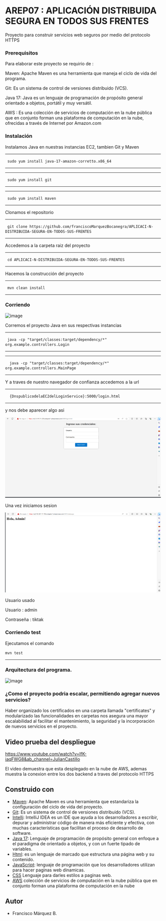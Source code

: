 # AREP07 : APLICACIÓN DISTRIBUIDA SEGURA EN TODOS SUS FRENTES

Proyecto para construir servicios web seguros por medio del protocolo HTTPS

### Prerequisitos

Para elaborar este proyecto se requirio de : 


Maven: Apache Maven es una herramienta que maneja el ciclo de vida del programa.



Git: Es un sistema de control de versiones distribuido (VCS).



Java 17: Java es un lenguaje de programación de propósito general orientado a objetos, portátil y muy versátil.



AWS : Es una colección de servicios de computación en la nube pública que en conjunto forman una plataforma de computación en la nube, ofrecidas a través de Internet por Amazon.com

### Instalación

Instalamos Java en nuestras instancias EC2, tambien Git y Maven


---

	 sudo yum install java-17-amazon-corretto.x86_64
  
	
---


---

	 sudo yum install git
  
	
---


---

	 sudo yum install maven
  
	
---

Clonamos el repositorio

---

     git clone https://github.com/franciscoMarquezBocanegra/APLICACI-N-DISTRIBUIDA-SEGURA-EN-TODOS-SUS-FRENTES
---
  

Accedemos a la carpeta raiz del proyecto


---

     cd APLICACI-N-DISTRIBUIDA-SEGURA-EN-TODOS-SUS-FRENTES
---

Hacemos la construcción del proyecto

---

	 mvn clean install
  
	
---



### Corriendo


![image](https://github.com/julianCS21/TALLER07AREP/assets/96396177/1f066786-5897-4ef0-a2f0-d9c4b242a1b0)



Corremos el proyecto Java en sus respectivas instancias


---

	 java -cp "target/classes:target/dependency/*" org.example.controllers.Login
  
	
---

---

	  java -cp "target/classes:target/dependency/*" org.example.controllers.MainPage
  
	
---



Y a traves de nuestro navegador de confianza accedemos a la url

---

	  {DnspublicodelaEC2delLoginService}:5000/login.html
  
	
---

y nos debe aparecer algo asi

![alt text](11.png)


Una vez iniciamos sesion

![alt text](22.png)


Usuario usado

Usuario : admin



Contraseña : tiktak




### Corriendo test

Ejecutamos el comando

	mvn test
	
---


### Arquitectura del programa.


![image](https://github.com/julianCS21/TALLER07AREP/assets/96396177/4556ac70-b7eb-4799-baa5-bbc5d92e6f94)



 ### ¿Como el proyecto podria escalar, permitiendo agregar nuevos servicios?


 
Haber organizado los certificados en una carpeta llamada "certificates" y modularizado las funcionalidades en carpetas nos asegura una mayor escalabilidad al facilitar el mantenimiento, la seguridad y la incorporación de nuevos servicios en el proyecto.






## Video prueba del despliegue 

https://www.youtube.com/watch?v=IfK-iaqFWG8&ab_channel=JulianCastillo

El video demuestra que esta desplegado en la nube de AWS, ademas muestra la conexion entre los dos backend a traves del protocolo HTTPS



## Construido con

* [Maven](https://maven.apache.org/): Apache Maven es una herramienta que estandariza la configuración del ciclo de vida del proyecto.
* [Git](https://rometools.github.io/rome/):  Es un sistema de control de versiones distribuido (VCS).
* [Intellj](https://www.jetbrains.com/es-es/idea/): IntelliJ IDEA es un IDE que ayuda a los desarrolladores a escribir, depurar y administrar código de manera más eficiente y efectiva, con muchas características que facilitan el proceso de desarrollo de software.
* [Java 17](https://www.java.com/es/): Lenguaje de programación de propósito general con enfoque a el paradigma de orientado a objetos, y con un fuerte tipado de variables.
* [Html](https://developer.mozilla.org/es/docs/Learn/Getting_started_with_the_web/HTML_basics): es un lenguaje de marcado que estructura una página web y su contenido.
* [JavaScript](https://developer.mozilla.org/es/docs/Learn/JavaScript/First_steps/What_is_JavaScript): lenguaje de programación que los desarrolladores utilizan para hacer paginas web dinamicas.
* [CSS](https://developer.mozilla.org/es/docs/Web/CSS) Lenguaje para darles estilos a paginas web.
* [AWS](https://aws.amazon.com/es/free/?trk=8fa18207-f2c2-4587-81a1-f2a3648571b3&sc_channel=ps&ef_id=CjwKCAjwseSoBhBXEiwA9iZtxmEwAgfk7jPE4NlzdkF60BOim6V2loEW5eNT7e8yJcbyO0g8dZpJaBoCRIEQAvD_BwE:G:s&s_kwcid=AL!4422!3!647999789205!e!!g!!aws!19685287144!146461596896&gclid=CjwKCAjwseSoBhBXEiwA9iZtxmEwAgfk7jPE4NlzdkF60BOim6V2loEW5eNT7e8yJcbyO0g8dZpJaBoCRIEQAvD_BwE&all-free-tier.sort-by=item.additionalFields.SortRank&all-free-tier.sort-order=asc&awsf.Free%20Tier%20Types=*all&awsf.Free%20Tier%20Categories=*all) colección de servicios de computación en la nube pública que en conjunto forman una plataforma de computación en la nube


## Autor
* Francisco Márquez B.


